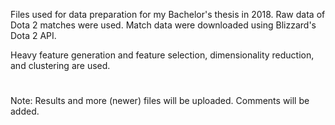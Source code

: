 Files used for data preparation for my Bachelor's thesis in 2018. Raw data of Dota 2 matches were used. 
Match data were downloaded using Blizzard's Dota 2 API. 

Heavy feature generation and feature selection, dimensionality reduction, and clustering are used. 

# 

Note: Results and more (newer) files will be uploaded. Comments will be added. 
